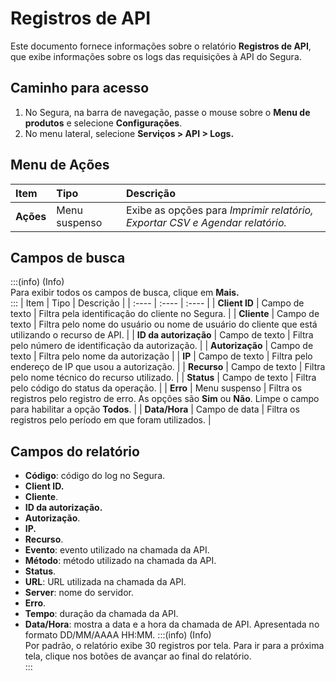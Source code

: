 # Registros de API

Este documento fornece informações sobre o relatório **Registros de API**, que exibe informações sobre os logs das requisições à API do Segura.

## Caminho para acesso
1. No Segura, na barra de navegação, passe o mouse sobre o **Menu de produtos** e selecione **Configurações**.  
2. No menu lateral, selecione **Serviços \> API \> Logs.**

## Menu de Ações
| Item | Tipo | Descrição |
| :---- | :---- | :---- |
| **Ações** | Menu suspenso | Exibe as opções para *Imprimir relatório, Exportar CSV e Agendar relatório.* |

## Campos de busca
:::(info) (Info)  
Para exibir todos os campos de busca, clique em **Mais.**  
:::
| Item | Tipo | Descrição |
| :---- | :---- | :---- |
| **Client ID** | Campo de texto | Filtra pela identificação do cliente no Segura. |
| **Cliente** | Campo de texto | Filtra pelo nome do usuário ou nome de usuário do cliente que está utilizando o recurso de API. |
| **ID da autorização** | Campo de texto | Filtra pelo número de identificação da autorização. |
| **Autorização** | Campo de texto | Filtra pelo nome da autorização |
| **IP** | Campo de texto | Filtra pelo endereço de IP que usou a autorização. |
| **Recurso** | Campo de texto | Filtra pelo nome técnico do recurso utilizado. |
| **Status** | Campo de texto | Filtra pelo código do status da operação. |
| **Erro** | Menu suspenso | Filtra os registros pelo registro de erro. As opções são **Sim** ou **Não**. Limpe o campo para habilitar a opção **Todos**. |
| **Data/Hora** | Campo de data | Filtra os registros pelo período em que foram utilizados. |

## Campos do relatório
* **Código**: código do log no Segura.  
* **Client ID.**  
* **Cliente**.  
* **ID da autorização.**  
* **Autorização**.  
* **IP.**  
* **Recurso**.  
* **Evento**: evento utilizado na chamada da API.  
* **Método**: método utilizado na chamada da API.  
* **Status**.  
* **URL**: URL utilizada na chamada da API.  
* **Server**: nome do servidor.  
* **Erro**.  
* **Tempo**: duração da chamada da API.  
* **Data/Hora**: mostra a data e a hora da chamada de API. Apresentada no formato DD/MM/AAAA HH:MM.
:::(info) (Info)  
Por padrão, o relatório exibe 30 registros por tela. Para ir para a próxima tela, clique nos botões de avançar ao final do relatório.  
:::  
